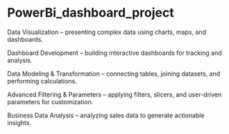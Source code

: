 # PowerBi_dashboard_project
Data Visualization – presenting complex data using charts, maps, and dashboards.

Dashboard Development – building interactive dashboards for tracking and analysis.

Data Modeling & Transformation – connecting tables, joining datasets, and performing calculations.

Advanced Filtering & Parameters – applying filters, slicers, and user-driven parameters for customization.

Business Data Analysis – analyzing sales data to generate actionable insights.
